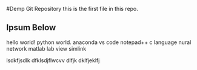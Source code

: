#Demp Git Repository
this is the first file in this repo.

## Ipsum Below 
hello world!
python world.
anaconda 
vs code 
notepad++
c language
nural network 
matlab
lab view
simlink

lsdkfjsdlk
dfklsdjflwcvv
dlfjk
dklfjeklfj
